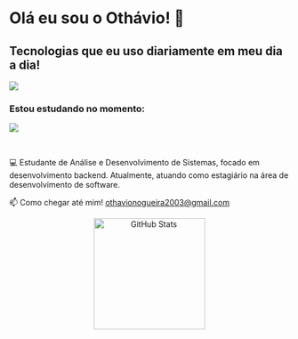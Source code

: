 # Olá eu sou o Othávio! 👋

## Tecnologias que eu uso diariamente em meu dia a dia!

<div style="display: inline_block">
<p align="left">
  <a href="https://skillicons.dev">
    <img src="https://skillicons.dev/icons?i=cs,dotnet,azure,mysql&theme=light" />
  </a>
</p>
</div>

### Estou estudando no momento:
<div style="display: inline_block">
<p align="left">
  <a href="https://skillicons.dev">
    <img src="https://skillicons.dev/icons?i=cs,dotnet,mongodb,spring,java,rabbitmq,docker&theme=light" />
  </a>
</p>
</div><br/>

💻 Estudante de Análise e Desenvolvimento de Sistemas, focado em desenvolvimento backend. Atualmente, atuando como estagiário na área de desenvolvimento de software.

📫 Como chegar até mim! othavionogueira2003@gmail.com

<div align="center">
  <img 
      alt="GitHub Stats" 
      height="200" 
      src="https://github-readme-stats.vercel.app/api/top-langs/?username=othaviolr&layout=compact&custom_title=Tecnologias&langs_count=9" 
  />
  </div>

